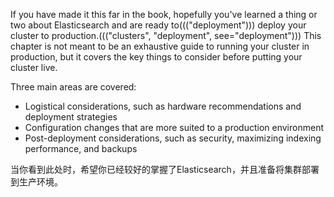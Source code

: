 If you have made it this far in the book, hopefully you've learned a thing or
two about Elasticsearch and are ready to((("deployment"))) deploy your cluster to production.((("clusters", "deployment", see="deployment")))
This chapter is not meant to be an exhaustive guide to running your cluster
in production, but it covers the key things to consider before putting
your cluster live.

Three main areas are covered:

- Logistical considerations, such as hardware recommendations and deployment
strategies
- Configuration changes that are more suited to a production environment
- Post-deployment considerations, such as security, maximizing indexing performance,
and backups


当你看到此处时，希望你已经较好的掌握了Elasticsearch，并且准备将集群部署到生产环境。


